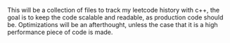 This will be a collection of files to track my leetcode history with c++, the goal is to keep the code scalable and readable, as production code should be.
Optimizations will be an afterthought, unless the case that it is a high performance piece of code is made.

